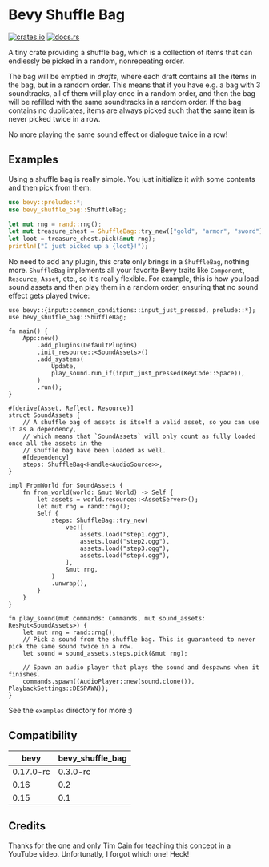 # Bevy Shuffle Bag

[![crates.io](https://img.shields.io/crates/v/bevy_shuffle_bag)](https://crates.io/crates/bevy_shuffle_bag)
[![docs.rs](https://docs.rs/bevy_shuffle_bag/badge.svg)](https://docs.rs/bevy_shuffle_bag)

A tiny crate providing a shuffle bag, which is a collection of items that can endlessly be picked in a random, nonrepeating order.

The bag will be emptied in *drafts*, where each draft contains all the items in the bag, but in a random order.
This means that if you have e.g. a bag with 3 soundtracks, all of them will play once in a random order, and then the bag will be refilled with the same soundtracks in a random order.
If the bag contains no duplicates, items are always picked such that the same item is never picked twice in a row.

No more playing the same sound effect or dialogue twice in a row!

## Examples

Using a shuffle bag is really simple. You just initialize it with some contents and then pick from them:

```rust
use bevy::prelude::*;
use bevy_shuffle_bag::ShuffleBag;

let mut rng = rand::rng();
let mut treasure_chest = ShuffleBag::try_new(["gold", "armor", "sword"], &mut rng).unwrap();
let loot = treasure_chest.pick(&mut rng);
println!("I just picked up a {loot}!");
```

No need to add any plugin, this crate only brings in a `ShuffleBag`, nothing more.
`ShuffleBag` implements all your favorite Bevy traits like `Component`, `Resource`, `Asset`, etc., so it's really flexible.
For example, this is how you load sound assets and then play them in a random order, ensuring that no sound effect gets played twice:

```rust,no_run
use bevy::{input::common_conditions::input_just_pressed, prelude::*};
use bevy_shuffle_bag::ShuffleBag;

fn main() {
    App::new()
        .add_plugins(DefaultPlugins)
        .init_resource::<SoundAssets>()
        .add_systems(
            Update,
            play_sound.run_if(input_just_pressed(KeyCode::Space)),
        )
        .run();
}

#[derive(Asset, Reflect, Resource)]
struct SoundAssets {
    // A shuffle bag of assets is itself a valid asset, so you can use it as a dependency,
    // which means that `SoundAssets` will only count as fully loaded once all the assets in the
    // shuffle bag have been loaded as well.
    #[dependency]
    steps: ShuffleBag<Handle<AudioSource>>,
}

impl FromWorld for SoundAssets {
    fn from_world(world: &mut World) -> Self {
        let assets = world.resource::<AssetServer>();
        let mut rng = rand::rng();
        Self {
            steps: ShuffleBag::try_new(
                vec![
                    assets.load("step1.ogg"),
                    assets.load("step2.ogg"),
                    assets.load("step3.ogg"),
                    assets.load("step4.ogg"),
                ],
                &mut rng,
            )
            .unwrap(),
        }
    }
}

fn play_sound(mut commands: Commands, mut sound_assets: ResMut<SoundAssets>) {
    let mut rng = rand::rng();
    // Pick a sound from the shuffle bag. This is guaranteed to never pick the same sound twice in a row.
    let sound = sound_assets.steps.pick(&mut rng);

    // Spawn an audio player that plays the sound and despawns when it finishes.
    commands.spawn((AudioPlayer::new(sound.clone()), PlaybackSettings::DESPAWN));
}
```

See the `examples` directory for more :)


## Compatibility

| bevy        | bevy_shuffle_bag |
|-------------|------------------|
| 0.17.0-rc        | 0.3.0-rc              |
| 0.16        | 0.2              |
| 0.15        | 0.1              |

## Credits

Thanks for the one and only Tim Cain for teaching this concept in a YouTube video. Unfortunatly, I forgot which one! Heck!
